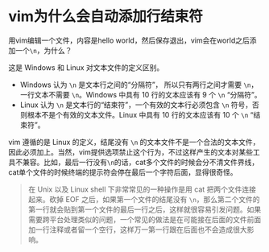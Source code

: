 ﻿# vim为什么会自动添加行结束符 #

用vim编辑一个文件，内容是hello world，然后保存退出，vim会在world之后添加一个`\n`，为什么？

这是 Windows 和 Linux 对文本文件的定义区别。

* Windows 认为 `\n` 是文本行之间的“分隔符”， 所以只有两行之间才需要 `\n`，一行文本不需要 `\n`。Windows 中具有 10 行的文本应该有 9 个 `\n` “分隔符”。
* Linux 认为 `\n` 是文本行的“结束符”，一个有效的文本行必须包含 `\n` 符号，否则根本不是个有效的文本文件。Linux 中具有 10 行的文本应该有 10 个 `\n` “结束符”。

vim 遵循的是 Linux 的定义，结尾没有 `\n` 的文本文件不是一个合法的文本文件，因此必须加上。当然，vim提供选项禁止这个行为，不过这样产生的文本对某些工具不兼容。比如，最后一行没有`\n`的话，cat多个文件的时候会分不清文件界线，cat单个文件的时候终端的提示符会停在最后一个字符后面，显得很奇怪。

> 在 Unix 以及 Linux shell 下非常常见的一种操作是用 cat 把两个文件连接起来。砍掉 EOF 之后，如果第一个文件的结尾没有 `\n`，那么第二个文件的第一行就会贴到第一个文件的最后一行之后，这样就很容易引发问题。如果需要跨平台处理类似的问题，一个常见的做法是在可能接在后面的文件前面加一行注释或者留一个空行，这样万一第一行跟在后面也不会造成很大影响。
